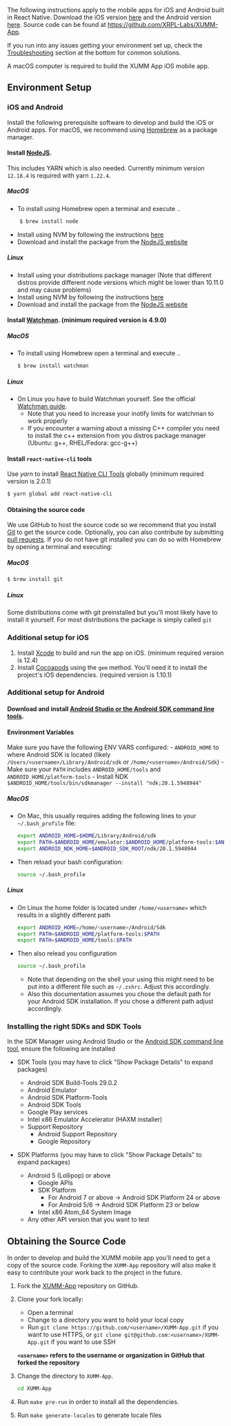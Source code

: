 The following instructions apply to the mobile apps for iOS and Android built in React Native. Download the iOS version [here](https://apps.apple.com/us/app/id1492302343) and the Android version [here](https://play.google.com/store/apps/details?id=com.xrpllabs.xumm). Source code can be found at https://github.com/XRPL-Labs/XUMM-App.

If you run into any issues getting your environment set up, check the [Troubleshooting](#troubleshooting) section at the bottom for common solutions.

A macOS computer is required to build the XUMM App iOS mobile app.

## Environment Setup

### iOS and Android

Install the following prerequisite software to develop and build the iOS or Android apps. For macOS, we recommend using [Homebrew](https://brew.sh/) as a package manager.

#### Install [NodeJS](https://nodejs.org/en/).
This includes YARN which is also needed. Currently minimum version `12.18.4` is required with yarn `1.22.4`.

##### MacOS
- To install using Homebrew open a terminal and execute ..

```sh
    $ brew install node
```
-   Install using NVM by following the instructions [here](https://github.com/creationix/nvm#install-script)
-   Download and install the package from the [NodeJS website](https://nodejs.org/en/)
##### Linux
-	Install using your distributions package manager (Note that different distros provide
    different node versions which might be lower than 10.11.0 and may cause problems)
-   Install using NVM by following the instructions [here](https://github.com/creationix/nvm#install-script)
-   Download and install the package from the [NodeJS website](https://nodejs.org/en/)

#### Install [Watchman](https://facebook.github.io/watchman/). (minimum required version is 4.9.0)
##### MacOS
- To install using Homebrew open a terminal and execute ..
    ```sh
    $ brew install watchman
    ```
##### Linux
- On Linux you have to build Watchman yourself. See the official [Watchman guide](https://facebook.github.io/watchman/docs/install.html#installing-from-source).
    - Note that you need to increase your inotify limits for watchman to work properly
    - If you encounter a warning about a missing C++ compiler you need to install the c++
    extension from you distros package manager (Ubuntu: g++, RHEL/Fedora: gcc-g++)

#### Install ```react-native-cli``` tools

Use *yarn* to install [React Native CLI Tools](http://facebook.github.io/react-native/docs/understanding-cli.html) globally (minimum required version is 2.0.1)

```sh
$ yarn global add react-native-cli
```

#### Obtaining the source code
We use GitHub to host the source code so we recommend that you install [Git](https://git-scm.com/) to get the source code. Optionally, you can also contribute by submitting [pull requests](https://help.github.com/articles/creating-a-pull-request/). If you do not have git installed you can do so with Homebrew by opening a terminal and executing:

##### MacOS

```sh
$ brew install git
```

##### Linux
Some distributions come with git preinstalled but you'll most likely have to install it yourself. For most distributions the package is simply called ```git```

### Additional setup for iOS

1.  Install [Xcode](https://itunes.apple.com/us/app/xcode/id497799835?ls=1&mt=12) to build and run the app on iOS. (minimum required version is 12.4)
2.  Install [Cocoapods](https://cocoapods.org/) using the `gem` method. You'll need it to install the project's iOS dependencies. (required version is 1.10.1)

### Additional setup for Android

#### Download and install [Android Studio or the Android SDK command line tools](https://developer.android.com/studio/index.html#downloads).

#### Environment Variables
Make sure you have the following ENV VARS configured:
    - `ANDROID_HOME` to where Android SDK is located (likely `/Users/<username>/Library/Android/sdk` or `/home/<username>/Android/Sdk`)
    - Make sure your `PATH` includes `ANDROID_HOME/tools` and `ANDROID_HOME/platform-tools`
    - Install NDK `$ANDROID_HOME/tools/bin/sdkmanager --install "ndk;20.1.5948944"`
##### MacOS
-   On Mac, this usually requires adding the following lines to your `~/.bash_profile` file:

    ```sh
    export ANDROID_HOME=$HOME/Library/Android/sdk
    export PATH=$ANDROID_HOME/emulator:$ANDROID_HOME/platform-tools:$ANDROID_HOME/tools:$PATH
    export ANDROID_NDK_HOME=$ANDROID_SDK_ROOT/ndk/20.1.5948944
    ```
- Then reload your bash configuration:

    ```sh
    source ~/.bash_profile
    ```
##### Linux
-   On Linux the home folder is located under ```/home/<username>``` which results in a slightly different path

    ```sh
    export ANDROID_HOME=/home/<username>/Android/Sdk
    export PATH=$ANDROID_HOME/platform-tools:$PATH
    export PATH=$ANDROID_HOME/tools:$PATH
    ```
- Then also relead you configuration
    ```sh
    source ~/.bash_profile
    ```
    - Note that depending on the shell your using this might need to be put into a different file such as ```~/.zshrc```. Adjust this accordingly.
    - Also this documentation assumes you chose the default path for your Android SDK installation. If you chose a different path adjust accordingly.

### Installing the right SDKs and SDK Tools
In the SDK Manager using Android Studio or the [Android SDK command line tool](https://developer.android.com/studio/command-line/sdkmanager.html), ensure the following are installed
- SDK Tools (you may have to click "Show Package Details" to expand packages)
    - Android SDK Build-Tools 29.0.2
    - Android Emulator
    - Android SDK Platform-Tools
    - Android SDK Tools
    - Google Play services
    - Intel x86 Emulator Accelerator (HAXM installer)
    - Support Repository
        -   Android Support Repository
        -   Google Repository

- SDK Platforms (you may have to click "Show Package Details" to expand packages)
    - Android 5 (Lollipop) or above
        - Google APIs
        - SDK Platform
            - For Android 7 or above -> Android SDK Platform 24 or above
            - For Android 5/6 -> Android SDK Platform 23 or below
        - Intel x86 Atom\_64 System Image
    - Any other API version that you want to test


## Obtaining the Source Code

In order to develop and build the XUMM mobile app you'll need to get a copy of the source code. Forking the `XUMM-App` repository will also make it easy to contribute your work back to the project in the future.

1.  Fork the [XUMM-App](https://github.com/XRPL-Labs/XUMM-App) repository on GitHub.

2. Clone your fork locally:
    - Open a terminal
    - Change to a directory you want to hold your local copy
    - Run `git clone https://github.com/<username>/XUMM-App.git` if you want to use HTTPS, or `git clone git@github.com:<username>/XUMM-App.git` if you want to use SSH

    **`<username>` refers to the username or organization in GitHub that forked the repository**

3.  Change the directory to `XUMM-App`.
    ```sh
    cd XUMM-App
    ```

4.  Run `make pre-run` in order to install all the dependencies.

5.  Run `make generate-locales` to generate locale files
